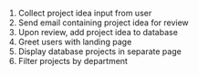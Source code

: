 1. Collect project idea input from user
2. Send email containing project idea for review
3. Upon review, add project idea to database
4. Greet users with landing page
5. Display database projects in separate page
6. Filter projects by department